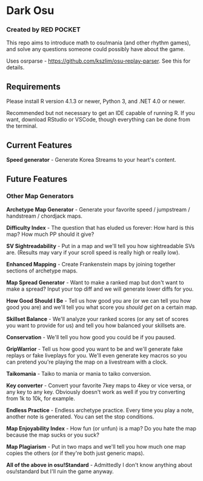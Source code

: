 # Dark Osu
### Created by RED POCKET
This repo aims to introduce math to osu!mania (and other rhythm games), and solve any questions someone could possibly have about the game.

Uses osrparse - https://github.com/kszlim/osu-replay-parser. See this for details.

## Requirements
Please install R version 4.1.3 or newer, Python 3, and .NET 4.0 or newer. 

Recommended but not necessary to get an IDE capable of running R. If you want, download RStudio or VSCode, though everything can be done from the terminal.
## Current Features
**Speed generator** - Generate Korea Streams to your heart's content.
## Future Features
### Other Map Generators
**Archetype Map Generator** - Generate your favorite speed / jumpstream / handstream / chordjack maps.

**Difficulty Index** - The question that has eluded us forever: How hard is this map? How much PP should it give?

**SV Sightreadability** - Put in a map and we'll tell you how sightreadable SVs are. (Results may vary if your scroll speed is really high or really low).

**Enhanced Mapping** - Create Frankenstein maps by joining together sections of archetype maps.

**Map Spread Generator** - Want to make a ranked map but don't want to make a spread? Input your top diff and we will generate lower diffs for you.

**How Good Should I Be** - Tell us how good you are (or we can tell you how good you are) and we'll tell you what score you *should get* on a certain map.

**Skillset Balance** - We'll analyze your ranked scores (or any set of scores you want to provide for us) and tell you how balanced your skillsets are.

**Conservation** - We'll tell you how good you could be if you paused.

**GripWarrior** - Tell us how good you want to be and we'll generate fake replays or fake liveplays for you. We'll even generate key macros so you can pretend you're playing the map on a livestream with a clock.

**Taikomania** - Taiko to mania or mania to taiko conversion.

**Key converter** - Convert your favorite 7key maps to 4key or vice versa, or any key to any key. Obviously doesn't work as well if you try converting from 1k to 10k, for example.

**Endless Practice** - Endless archetype practice. Every time you play a note, another note is generated. You can set the stop conditions.

**Map Enjoyability Index** - How fun (or unfun) is a map? Do you hate the map because the map sucks or you suck?

**Map Plagiarism** - Put in two maps and we'll tell you how much one map copies the others (or if they're both just generic maps).

**All of the above in osu!Standard** - Admittedly I don't know anything about osu!standard but I'll ruin the game anyway.